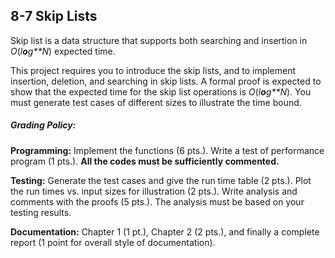 ## 8-7 Skip Lists

Skip list is a data structure that supports both searching and insertion in *O*(*l**o**g**N*) expected time.

This project requires you to introduce the skip lists, and to implement insertion, deletion, and searching in skip lists. A formal proof is expected to show that the expected time for the skip list operations is *O*(*l**o**g**N*). You must generate test cases of different sizes to illustrate the time bound.

##### Grading Policy:

**Programming:** Implement the functions (6 pts.). Write a test of performance program (1 pts.). **All the codes must be sufficiently commented.**

**Testing:** Generate the test cases and give the run time table (2 pts.). Plot the run times vs. input sizes for illustration (2 pts.). Write analysis and comments with the proofs (5 pts.). The analysis must be based on your testing results.

**Documentation:** Chapter 1 (1 pt.), Chapter 2 (2 pts.), and finally a complete report (1 point for overall style of documentation).
